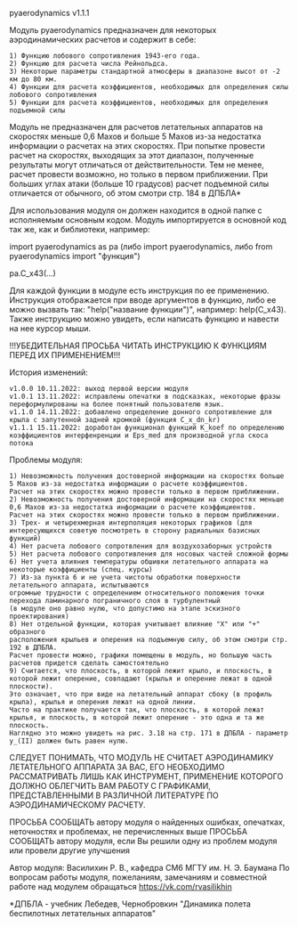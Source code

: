 pyaerodynamics v1.1.1

Модуль pyaerodynamics предназначен для некоторых аэродинамических расчетов и содержит в себе:

    1) Функцию лобового сопротивления 1943-его года.
    2) Функцию для расчета числа Рейнольдса.
    3) Некоторые параметры стандартной атмосферы в диапазоне высот от -2 км до 80 км.
    4) Функции для расчета коэффициентов, необходимых для определения силы лобового сопротивления
    5) Функции для расчета коэффициентов, необходимых для определения подъемной силы

Модуль не предназначен для расчетов летательных аппаратов на скоростях меньше 0,6 Махов и больше 5 Махов
из-за недостатка информации о расчетах на этих скоростях. При попытке провести расчет на скоростях, выходящих
за этот диапазон, полученные результаты могут отличаться от действительности. Тем не менее,
расчет провести возможно, но только в первом приближении.
При больших углах атаки (больше 10 градусов) расчет подъемной силы отличается от обычного, об этом смотри стр. 184 в ДПБЛА*

Для использования модуля он должен находится в одной папке с исполняемым основным кодом.
Модуль импортируется в основной код так же, как и библиотеки, например:

import pyaerodynamics as pa (либо import pyaerodynamics, либо from pyaerodynamics import "функция")

pa.C_x43(...)

Для каждой функции в модуле есть инструкция по ее применению. Инструкция отображается при
вводе аргументов в функцию, либо ее можно вызвать так: "help("название функции")", например: help(C_x43).
Также инструкцию можно увидеть, если написать функцию и навести на нее курсор мыши.

!!!УБЕДИТЕЛЬНАЯ ПРОСЬБА ЧИТАТЬ ИНСТРУКЦИЮ К ФУНКЦИЯМ ПЕРЕД ИХ ПРИМЕНЕНИЕМ!!!

История изменений:

    v1.0.0 10.11.2022: выход первой версии модуля
    v1.0.1 13.11.2022: исправлены опечатки в подсказках, некоторые фразы переформулированы на более понятный пользователю язык.
    v1.1.0 14.11.2022: добавлено определение донного сопротивление для крыла с запутенной задней кромкой (функция C_x_dn_kr)
    v1.1.1 15.11.2022: доработан функционал функций K_koef по определению коэффициентов интерфенренции и Eps_med для производной угла скоса потока

Проблемы модуля:

    1) Невозможность получения достоверной информации на скоростях больше 5 Махов из-за недостатка информации о расчете коэффициентов.
    Расчет на этих скоростях можно провести только в первом приближении.
    2) Невозможность получения достоверной информации на скоростях меньше 0,6 Махов из-за недостатка информации о расчете коэффициентов.
    Расчет на этих скоростях можно провести только в первом приближении.
    3) Трех- и четырехмерная интерполяция некоторых графиков (для интересующихся советую посмотреть в сторону радиальных базисных функций)
    4) Нет расчета лобового сопротвления для воздухозаборных устройств
    5) Нет расчета лобового сопротивления для носовых частей сложной формы
    6) Нет учета влияния температуры обшивки летательного аппарата на некоторые коэффициенты (спец. курсы)
    7) Из-за пункта 6 и не учета чистоты обработки поверхности летательного аппарата, испытываются 
    огромные трудности с определением относительного положения точки перехода ламинарного пограничного слоя в турбулентный
    (в модуле оно равно нулю, что допустимо на этапе эскизного проектирования)
    8) Нет отдельной функции, которая учитывает влияние "Х" или "+" образного
    расположения крыльев и оперения на подъемную силу, об этом смотри стр. 192 в ДПБЛА.
    Расчет провести можно, графики помещены в модуль, но большую часть расчетов придется сделать самостоятельно
    9) Считается, что плоскость, в которой лежит крыло, и плоскость, в которой лежит оперение, совпадают (крылья и оперение лежат в одной плоскости).
    Это означает, что при виде на летательный аппарат сбоку (в профиль крыла), крылья и оперения лежат на одной линии.
    Часто на практике получается так, что плоскость, в которой лежат крылья, и плоскость, в которой лежит оперение - это одна и та же плоскость.
    Наглядно это можно увидеть на рис. 3.18 на стр. 171 в ДПБЛА - параметр y_(II) должен быть равен нулю.

СЛЕДУЕТ ПОНИМАТЬ, ЧТО МОДУЛЬ НЕ СЧИТАЕТ АЭРОДИНАМИКУ ЛЕТАТЕЛЬНОГО АППАРАТА ЗА ВАС,
ЕГО НЕОБХОДИМО РАССМАТРИВАТЬ ЛИШЬ КАК ИНСТРУМЕНТ, ПРИМЕНЕНИЕ КОТОРОГО ДОЛЖНО ОБЛЕГЧИТЬ
ВАМ РАБОТУ С ГРАФИКАМИ, ПРЕДСТАВЛЕННЫМИ В РАЗЛИЧНОЙ ЛИТЕРАТУРЕ ПО АЭРОДИНАМИЧЕСКОМУ РАСЧЕТУ.

ПРОСЬБА СООБЩАТЬ автору модуля о найденных ошибках, опечатках, неточностях и проблемах, не перечисленных выше
ПРОСЬБА СООБЩАТЬ автору модуля, если Вы решили одну из проблем модуля или провели другие улучшения

Автор модуля: Василихин Р. В., кафедра СМ6 МГТУ им. Н. Э. Баумана
По вопросам работы модуля, пожеланиям, замечаниям и совместной работе над модулем обращаться https://vk.com/rvasilikhin

*ДПБЛА - учебник Лебедев, Чернобровкин "Динамика полета беспилотных летательных аппаратов"